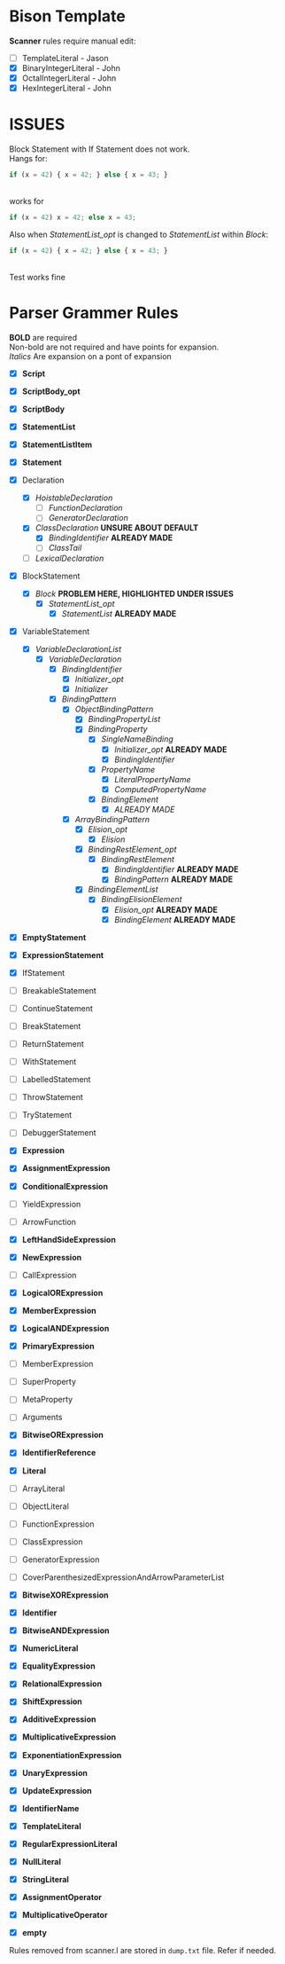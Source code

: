 # Bison Template
**Scanner** rules require manual edit:
- [ ] TemplateLiteral - Jason
- [x] BinaryIntegerLiteral - John
- [x] OctalIntegerLiteral - John
- [x] HexIntegerLiteral - John

# ISSUES

Block Statement with If Statement does not work.
<br/>Hangs for:
```javascript
if (x = 42) { x = 42; } else { x = 43; }
```
<br/>works for
```javascript
if (x = 42) x = 42; else x = 43;
```

Also when *StatementList_opt* is changed to *StatementList* within *Block*:
```javascript
if (x = 42) { x = 42; } else { x = 43; }
```
<br/>Test works fine


# **Parser** Grammer Rules
**BOLD** are required
<br/>Non-bold are not required and have points for expansion.
<br/>*Italics* Are expansion on a pont of expansion
- [x] **Script**
- [x] **ScriptBody_opt**
- [x] **ScriptBody**
- [x] **StatementList**
- [x] **StatementListItem**
- [x] **Statement**
- [x] Declaration
	- [x] *HoistableDeclaration*
		- [ ] *FunctionDeclaration*
		- [ ] *GeneratorDeclaration*
	- [x] *ClassDeclaration* **UNSURE ABOUT DEFAULT**
		- [x] *BindingIdentifier* **ALREADY MADE**
		- [ ] *ClassTail*
	- [ ] *LexicalDeclaration*
- [x] BlockStatement
	- [x] *Block* **PROBLEM HERE, HIGHLIGHTED UNDER ISSUES**
		- [x] *StatementList_opt*
			- [x] *StatementList* **ALREADY MADE**
- [x] VariableStatement
	- [x] *VariableDeclarationList*
		- [x] *VariableDeclaration*
			- [x] *BindingIdentifier*
				- [x] *Initializer_opt*
				- [x] *Initializer*
			- [x] *BindingPattern*
				- [x] *ObjectBindingPattern*
					- [x] *BindingPropertyList*
					- [x] *BindingProperty*
						- [x] *SingleNameBinding*
							- [x] *Initializer_opt* **ALREADY MADE**
							- [x] *BindingIdentifier*
						- [x] *PropertyName*
							- [x] *LiteralPropertyName*
							- [x] *ComputedPropertyName*
						- [x] *BindingElement*
							- [x] *ALREADY MADE*
				- [x] *ArrayBindingPattern*
					- [x] *Elision_opt*
						- [x] *Elision*
					- [x] *BindingRestElement_opt*
						- [x] *BindingRestElement*
							- [x] *BindingIdentifier* **ALREADY MADE**
							- [x] *BindingPattern* **ALREADY MADE**
					- [x] *BindingElementList*
						- [x] *BindingElisionElement*
							- [x] *Elision_opt* **ALREADY MADE**
							- [x] *BindingElement* **ALREADY MADE**
					
- [x] **EmptyStatement**
- [x] **ExpressionStatement**
- [x] IfStatement
- [ ] BreakableStatement
- [ ] ContinueStatement
- [ ] BreakStatement
- [ ] ReturnStatement
- [ ] WithStatement
- [ ] LabelledStatement
- [ ] ThrowStatement
- [ ] TryStatement
- [ ] DebuggerStatement
- [x] **Expression**
- [x] **AssignmentExpression**
- [x] **ConditionalExpression**
- [ ] YieldExpression
- [ ] ArrowFunction
- [x] **LeftHandSideExpression**
- [x] **NewExpression**
- [ ] CallExpression
- [x] **LogicalORExpression**
- [x] **MemberExpression**
- [x] **LogicalANDExpression**
- [x] **PrimaryExpression**
- [ ] MemberExpression
- [ ] SuperProperty
- [ ] MetaProperty
- [ ] Arguments
- [x] **BitwiseORExpression**
- [x] **IdentifierReference**
- [x] **Literal**
- [ ] ArrayLiteral
- [ ] ObjectLiteral
- [ ] FunctionExpression
- [ ] ClassExpression
- [ ] GeneratorExpression
- [ ] CoverParenthesizedExpressionAndArrowParameterList
- [x] **BitwiseXORExpression**
- [x] **Identifier**
- [x] **BitwiseANDExpression**
- [x] **NumericLiteral**
- [x] **EqualityExpression**
- [x] **RelationalExpression**
- [x] **ShiftExpression**
- [x] **AdditiveExpression**
- [x] **MultiplicativeExpression**
- [x] **ExponentiationExpression**
- [x] **UnaryExpression**
- [x] **UpdateExpression**
- [x] **IdentifierName**
- [x] **TemplateLiteral**
- [x] **RegularExpressionLiteral**
- [x] **NullLiteral**
- [x] **StringLiteral**
- [x] **AssignmentOperator**
- [x] **MultiplicativeOperator**
- [x] **empty**


Rules removed from scanner.l are stored in `dump.txt` file. Refer if needed.
